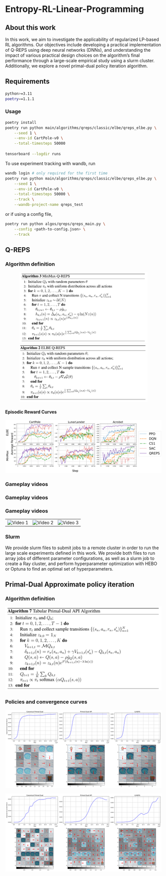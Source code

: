 # Entropy-RL-Linear-Programming

## About this work
In this work, we aim to investigate the applicability of regularized LP-based RL algorithms. Our objectives include developing a practical implementation of Q-REPS using deep neural networks (DNNs), and understanding the impact of various practical design choices on the algorithm’s final performance through a large-scale empirical study using a slurm cluster. Additionally, we explore a novel primal-dual policy iteration algorithm.

## Requirements
```bash
python>=3.11
poetry==1.1.1
```
### Usage
```bash
poetry install
poetry run python main/algorithms/qreps/classic/elbe/qreps_elbe.py \
    --seed 1 \
    --env-id CartPole-v0 \
    --total-timesteps 50000

tensorboard --logdir runs
```

To use experiment tracking with wandb, run
```bash
wandb login # only required for the first time
poetry run python main/algorithms/qreps/classic/elbe/qreps_elbe.py \
    --seed 1 \
    --env-id CartPole-v0 \
    --total-timesteps 50000 \
    --track \
    --wandb-project-name qreps_test
```
or if using a config file, 
```bash
poetry run python algos/qreps/qreps_main.py \
    --config <path-to-config.json> \
    --track
```

## Q-REPS

### Algorithm definition
<div align="center">
    <img src="assets/img/minmax_qreps.png" width="412" alt="Title 1">
    <img src="assets/img/elbe_qreps.png" width="412" alt="Title 2">
</div>

#### Episodic Reward Curves
![Reference Image](assets/img/comparison.png)

### Gameplay videos

### Gameplay videos

### Gameplay videos

<table>
  <tr>
    <td>
      <img src="https://github.com/niicovila/Entropy-RL-Linear-Programming/assets/76247144/a908b048-765a-4ef8-a833-30dc54ce48d4" alt="Video 1" style="width:100%">
    </td>
    <td>
      <img src="https://github.com/niicovila/Entropy-RL-Linear-Programming/assets/76247144/420a77f6-1f64-4c2c-b998-94b71fef4d3b" alt="Video 2" style="width:100%">
    </td>
    <td>
      <img src="https://github.com/niicovila/Entropy-RL-Linear-Programming/assets/76247144/87b9ceaf-9bfa-4914-9e12-945478d5066c" alt="Video 3" style="width:100%">
    </td>
  </tr>
</table>




### Slurm
We provide slurm files to submit jobs to a remote cluster in order to run the large scale experiments defined in this work. We provide both files to run array jobs of different parameter configurations, as well as a slurm job to create a Ray cluster, and perform hyperparameter optimization with HEBO or Optuna to find an optimal set of hyperparameters.

## Primal-Dual Approximate policy iteration

### Algorithm definition
![Reference Image](assets/img/pd-api.png)


### Policies and convergence curves
![Reference Image](assets/img/pd_api_stochastic_5x5.png)

![Reference Image](assets/img/pd_api_stochastic_8x8.png)


<!-- 
### XPPO
![Reference Image](assets/img/xppo.png)

### XSAC
![Reference Image](assets/img/exact_xsac.png)

### XTD3
![Reference Image](assets/img/exact_xtd3.png)
 -->
